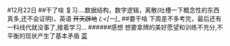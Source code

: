 #12月22日
##干了啥
复习....数据结构，数字逻辑，离散(吐槽一下概念性的东西真多,还不会证明)，英语 ~~开天辟地~~ _(:<[一]__
##要干啥
下周差不多考完，最后还有一科线代就没事了,接着学习...
######感想
想要拿牌的美好愿望和训练不充分,不平衡的现状产生了基本矛盾
[菜]( https://blog.csdn.net/qq_41886199)




